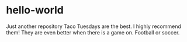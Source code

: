 # hello-world
Just another repository
Taco Tuesdays are the best.  I highly recommend them!
They are even better when there is a game on. Football or soccer.
